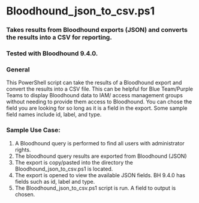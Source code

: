# Bloodhound_json_to_csv.ps1

### Takes results from Bloodhound exports (JSON) and converts the results into a CSV for reporting. 

### Tested with Bloodhound 9.4.0.

### General
This PowerShell script can take the results of a Bloodhound export and convert the results into a CSV file. This can be helpful for Blue Team/Purple Teams to display Bloodhound data to IAM/ access management groups without needing to provide them access to Bloodhound. You can chose the field you are looking for so long as it is a field in the export. Some sample field names include id, label, and type.

### Sample Use Case:

1. A Bloodhound query is performed to find all users with administrator rights.
2. The bloodhound query results are exported from Bloodhound (JSON)
3. The export is copy/pasted into the directory the Bloodhound_json_to_csv.ps1 is located.
4. The export is opened to view the available JSON fields. BH 9.4.0 has fields such as id, label and type.
5. The Bloodhound_json_to_csv.ps1 script is run. A field to output is chosen. 




